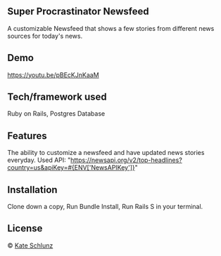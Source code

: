 ## Super Procrastinator Newsfeed
A customizable Newsfeed that shows a few stories from different news sources for today's news.




## Demo
https://youtu.be/pBEcKJnKaaM

## Tech/framework used
Ruby on Rails, Postgres Database


## Features
The ability to customize a newsfeed and have updated news stories everyday. Used API:  "https://newsapi.org/v2/top-headlines?country=us&apiKey=#{ENV['NewsAPIKey']}"


## Installation
Clone down a copy, Run Bundle Install, Run Rails S in your terminal.


## License


© [Kate Schlunz]()
